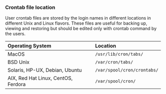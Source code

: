 ### Crontab file location
User crontab files are stored by the login names in different locations in different Unix and Linux flavors. These files are useful for backing up, viewing and restoring but should be edited only with crontab command by the users.

| Operating System | Location |
| :--- | :--- |
| MacOS | `/usr/lib/cron/tabs/` |
| BSD Unix | `/var/cron/tabs/` |
| Solaris, HP-UX, Debian, Ubuntu | `/var/spool/cron/crontabs/` |
| AIX, Red Hat Linux, CentOS, Ferdora | `/var/spool/cron/` |
